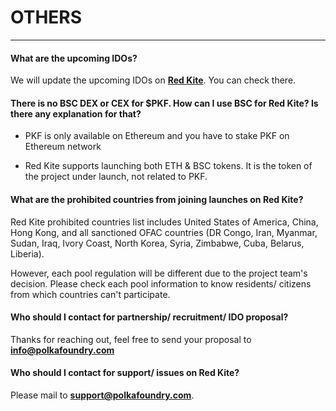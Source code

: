 # OTHERS

---

#### What are the upcoming IDOs?

We will update the upcoming IDOs on [**Red Kite**](https://redkite.polkafoundry.com/#/dashboard). You can check there.

#### There is no BSC DEX or CEX for $PKF. How can I use BSC for Red Kite? Is there any explanation for that?

* PKF is only available on Ethereum and you have to stake PKF on Ethereum network 

* Red Kite supports launching both ETH  & BSC tokens. It is the token of the project under launch, not related to PKF.

#### What are the prohibited countries from joining launches on Red Kite?

Red Kite prohibited countries list includes United States of America, China, Hong Kong, and all sanctioned OFAC countries (DR Congo, Iran, Myanmar, Sudan, Iraq, Ivory Coast, North Korea, Syria, Zimbabwe, Cuba, Belarus, Liberia). 

However, each pool regulation will be different due to the project team's decision. Please check each pool information to know residents/ citizens from which countries can't participate.

#### Who should I contact for partnership/ recruitment/ IDO proposal?

Thanks for reaching out, feel free to send your proposal to **info@polkafoundry.com**

#### Who should I contact for support/ issues on Red Kite?

Please mail to **support@polkafoundry.com**.
